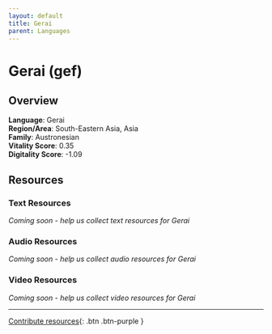 ```yaml
---
layout: default
title: Gerai
parent: Languages
---
```


# Gerai (gef)

## Overview

**Language**: Gerai  
**Region/Area**: South-Eastern Asia, Asia  
**Family**: Austronesian  
**Vitality Score**: 0.35  
**Digitality Score**: -1.09  

## Resources

### Text Resources
*Coming soon - help us collect text resources for Gerai*

### Audio Resources
*Coming soon - help us collect audio resources for Gerai*

### Video Resources
*Coming soon - help us collect video resources for Gerai*

---

[Contribute resources](https://fairtrain.github.io/){: .btn .btn-purple }
